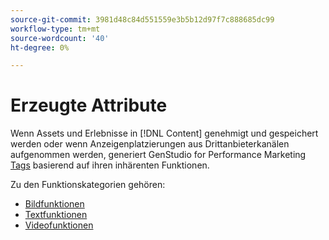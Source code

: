 ```yaml
---
source-git-commit: 3981d48c84d551559e3b5b12d97f7c888685dc99
workflow-type: tm+mt
source-wordcount: '40'
ht-degree: 0%

---
```

# Erzeugte Attribute

Wenn Assets und Erlebnisse in [!DNL Content] genehmigt und gespeichert werden oder wenn Anzeigenplatzierungen aus Drittanbieterkanälen aufgenommen werden, generiert GenStudio for Performance Marketing [Tags](/help/user-guide/content/asset-details.md#generated-tags) basierend auf ihren inhärenten Funktionen.

Zu den Funktionskategorien gehören:

- [Bildfunktionen](/help/user-guide/insights/image-features.md)
- [Textfunktionen](/help/user-guide/insights/text-features.md)
- [Videofunktionen](/help/user-guide/insights/video-features.md)
